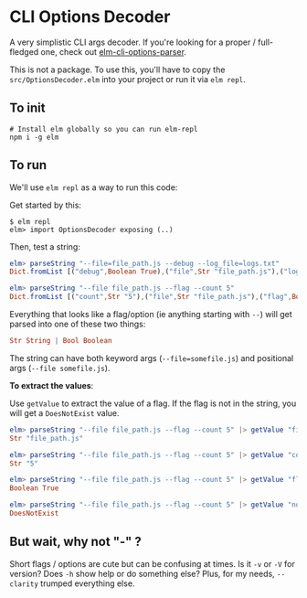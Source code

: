 # CLI Options Decoder

A very simplistic CLI args decoder. If you're looking for a proper / full-fledged one, check out [elm-cli-options-parser](https://github.com/dillonkearns/elm-cli-options-parser).

This is not a package. To use this, you'll have to copy the `src/OptionsDecoder.elm` into your project or run it via `elm repl`.

## To init

```
# Install elm globally so you can run elm-repl
npm i -g elm
```

## To run

We'll use `elm repl` as a way to run this code:

Get started by this:

```
$ elm repl
elm> import OptionsDecoder exposing (..)
```

Then, test a string:

```elm
elm> parseString "--file=file_path.js --debug --log_file=logs.txt"
Dict.fromList [("debug",Boolean True),("file",Str "file_path.js"),("log_file",Str "logs.txt")]

elm> parseString "--file file_path.js --flag --count 5"
Dict.fromList [("count",Str "5"),("file",Str "file_path.js"),("flag",Boolean True)]
```

Everything that looks like a flag/option (ie anything starting with `--`) will get parsed into one of these two things:

```elm
Str String | Bool Boolean
```

The string can have both keyword args (`--file=somefile.js`) and positional args (`--file somefile.js`).

**To extract the values**:

Use `getValue` to extract the value of a flag. If the flag is not in the string, you will get a `DoesNotExist` value.

```elm
elm> parseString "--file file_path.js --flag --count 5" |> getValue "file"
Str "file_path.js"

elm> parseString "--file file_path.js --flag --count 5" |> getValue "count"
Str "5"

elm> parseString "--file file_path.js --flag --count 5" |> getValue "flag"
Boolean True

elm> parseString "--file file_path.js --flag --count 5" |> getValue "non-existent"
DoesNotExist
```

## But wait, why not "-" ?

Short flags / options are cute but can be confusing at times. Is it `-v` or `-V` for version? Does `-h` show help or do something else? Plus, for my needs, `--clarity` trumped everything else.
